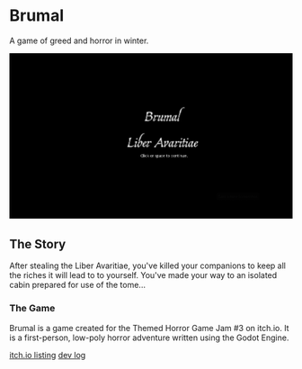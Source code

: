 # Brumal

A game of greed and horror in winter.

![](Preview1.png)

## The Story

After stealing the Liber Avaritiae, you've killed your companions to keep all the riches it will lead to to yourself. You've made your way to an isolated cabin prepared for use of the tome...

### The Game

Brumal is a game created for the Themed Horror Game Jam #3 on itch.io. It is a first-person, low-poly horror adventure written using the Godot Engine. 


[itch.io listing](https://jpspadaro.itch.io/brumal)
[dev log](https://jpspadaro.itch.io/brumal/devlog)
